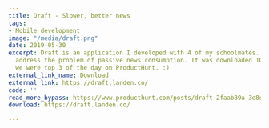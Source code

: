 ```yaml
---
title: Draft - Slower, better news
tags:
- Mobile development
image: "/media/draft.png"
date: 2019-05-30
excerpt: Draft is an application I developed with 4 of my schoolmates. It aims to
  address the problem of passive news consumption. It was downloaded 1000+ times and
  we were top 3 of the day on ProductHunt. :)
external_link_name: Download
external_link: https://draft.landen.co/
code: ''
read_more_bypass: https://www.producthunt.com/posts/draft-2faab89a-3e8d-4d42-ada3-73d69511104f
download: https://draft.landen.co/

---
```

